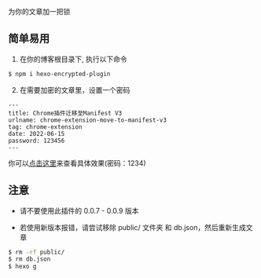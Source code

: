 为你的文章加一把锁

## 简单易用

1. 在你的博客根目录下, 执行以下命令

```sh
$ npm i hexo-encrypted-plugin
```

2. 在需要加密的文章里，设置一个密码

```ejs
---
title: Chrome插件迁移至Manifest V3
urlname: chrome-extension-move-to-manifest-v3
tag: chrome-extension
date: 2022-06-15
password: 123456
---

```


你可以[点击这里](https://code.evink.cn/2023/03/post/an-article-with-password/)来查看具体效果(密码：1234)

## 注意

* 请不要使用此插件的 0.0.7 - 0.0.9 版本

* 若使用新版本报错，请尝试移除 public/ 文件夹 和 db.json，然后重新生成文章

```sh
$ rm -rf public/
$ rm db.json
$ hexo g
```
